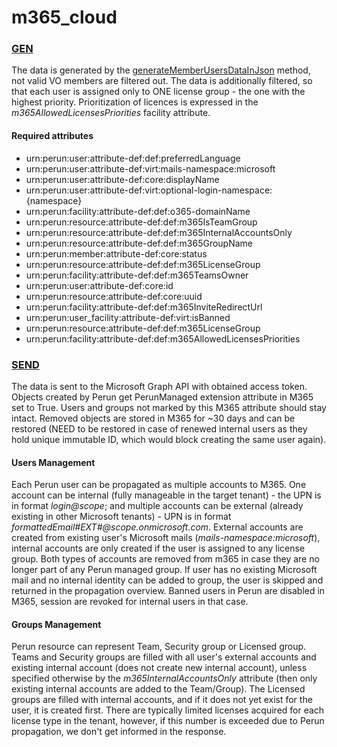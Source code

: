 # m365_cloud

### [GEN](../concepts/gen.md)

The data is generated by the [generateMemberUsersDataInJson](../modules/PerunDataGenerator.md#generatememberusersdatainjson)
method, not valid VO members are filtered out. The data is additionally filtered, so that each user is assigned only to ONE license
group - the one with the highest priority. Prioritization of licences is expressed in the _m365AllowedLicensesPriorities_
facility attribute.

#### Required attributes
* urn:perun:user:attribute-def:def:preferredLanguage
* urn:perun:user:attribute-def:virt:mails-namespace:microsoft
* urn:perun:user:attribute-def:core:displayName
* urn:perun:user:attribute-def:virt:optional-login-namespace:{namespace}
* urn:perun:facility:attribute-def:def:o365-domainName
* urn:perun:resource:attribute-def:def:m365IsTeamGroup
* urn:perun:resource:attribute-def:def:m365InternalAccountsOnly
* urn:perun:resource:attribute-def:def:m365GroupName
* urn:perun:member:attribute-def:core:status
* urn:perun:resource:attribute-def:def:m365LicenseGroup
* urn:perun:facility:attribute-def:def:m365TeamsOwner
* urn:perun:user:attribute-def:core:id
* urn:perun:resource:attribute-def:core:uuid
* urn:perun:facility:attribute-def:def:m365InviteRedirectUrl
* urn:perun:user_facility:attribute-def:virt:isBanned
* urn:perun:resource:attribute-def:def:m365LicenseGroup
* urn:perun:facility:attribute-def:def:m365AllowedLicensesPriorities

### [SEND](../concepts/send.md)
The data is sent to the Microsoft Graph API with obtained access token. Objects created by Perun
get PerunManaged extension attribute in M365 set to True. Users and groups not marked by this M365 attribute should stay intact.
Removed objects are stored in M365 for ~30 days and can be restored (NEED to be restored in case of renewed internal users as
they hold unique immutable ID, which would block creating the same user again).

#### Users Management
Each Perun user can be propagated as multiple accounts to M365. One account can be internal (fully manageable
in the target tenant) - the UPN is in format _login@scope_; and multiple accounts can be external (already existing
in other Microsoft tenants) - UPN is in format _formattedEmail#EXT#@scope.onmicrosoft.com_. External accounts are created
from existing user's Microsoft mails (_mails-namespace:microsoft_), internal accounts are only created if the user
is assigned to any license group. Both types of accounts are removed from m365 in case they are no longer part of
any Perun managed group. If user has no existing Microsoft mail and no internal identity can be added to group,
the user is skipped and returned in the propagation overview. Banned users in Perun are disabled in M365, session are
revoked for internal users in that case.

#### Groups Management
Perun resource can represent Team, Security group or Licensed group. Teams and Security groups are filled with all user's
external accounts and existing internal account (does not create new internal account), unless specified otherwise
by the _m365InternalAccountsOnly_ attribute (then only existing internal accounts are added to the Team/Group).
The Licensed groups are filled with internal accounts, and if it does not yet exist for the user, it is created first.
There are typically limited licenses acquired for each license type in the tenant, however, if this number is exceeded
due to Perun propagation, we don't get informed in the response.